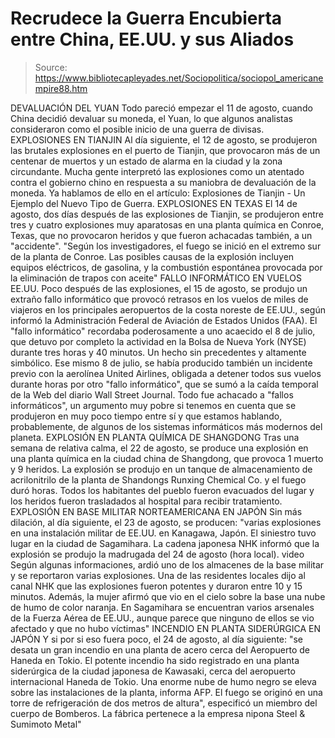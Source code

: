 # Recrudece la Guerra Encubierta entre China, EE.UU. y sus Aliados

> Source: https://www.bibliotecapleyades.net/Sociopolitica/sociopol_americanempire88.htm

DEVALUACIÓN DEL YUAN
Todo pareció empezar el 11 de agosto, cuando China decidió
devaluar su moneda, el Yuan, lo que algunos analistas
consideraron como el posible inicio de una guerra de divisas.
EXPLOSIONES EN TIANJIN
Al día siguiente, el 12 de agosto, se produjeron las brutales
explosiones en el puerto de Tianjin, que provocaron más de un
centenar de muertos y un estado de alarma en la ciudad y la zona
circundante.
Mucha gente interpretó las
explosiones como un atentado contra el gobierno chino en
respuesta a su maniobra de devaluación de la moneda.
Ya hablamos de ello en el artículo:
Explosiones de Tianjin - Un Ejemplo del Nuevo Tipo de Guerra.
EXPLOSIONES EN TEXAS
El 14 de agosto, dos días después de las explosiones de Tianjin,
se produjeron entre tres y cuatro explosiones muy aparatosas en
una planta química en Conroe, Texas, que no provocaron heridos y
que fueron achacadas también, a un "accidente".
"Según los investigadores, el fuego se inició en el extremo
sur de la planta de Conroe.
Las posibles causas de la
explosión incluyen equipos eléctricos, de gasolina, y la
combustión espontánea provocada por la eliminación de trapos
con aceite"
FALLO INFORMÁTICO EN VUELOS EE.UU.
Poco después de las explosiones, el 15 de agosto, se produjo un
extraño fallo informático que provocó retrasos en los vuelos de
miles de viajeros en los principales aeropuertos de la costa
noreste de EE.UU., según informó la Administración Federal de
Aviación de Estados Unidos (FAA).
El "fallo informático" recordaba poderosamente a uno acaecido el
8 de julio, que detuvo por completo la actividad en la Bolsa de
Nueva York (NYSE) durante tres horas y 40 minutos. Un hecho sin
precedentes y altamente simbólico.
Ese mismo 8 de julio, se había producido también un incidente
previo con la aerolínea United Airlines, obligada a detener
todos sus vuelos durante horas por otro "fallo informático", que
se sumó a la caída temporal de la Web del diario Wall Street
Journal.
Todo fue achacado a "fallos informáticos", un argumento muy
pobre si tenemos en cuenta que se produjeron en muy poco tiempo
entre sí y que estamos hablando, probablemente, de algunos de
los sistemas informáticos más modernos del planeta.
EXPLOSIÓN EN PLANTA QUÍMICA DE
SHANGDONG
Tras una semana de relativa calma, el 22 de agosto, se produce
una explosión en una planta química en la ciudad china de
Shangdong, que provoca 1 muerto y 9 heridos.
La explosión se produjo en un tanque de almacenamiento de
acrilonitrilo de la planta de Shandongs Runxing Chemical Co. y
el fuego duró horas.
Todos los habitantes del pueblo fueron evacuados del lugar y los
heridos fueron trasladados al hospital para recibir tratamiento.
EXPLOSIÓN EN BASE MILITAR
NORTEAMERICANA EN JAPÓN
Sin más dilación, al día siguiente, el 23 de agosto, se
producen:
"varias explosiones en una
instalación militar de EE.UU. en Kanagawa, Japón.
El siniestro tuvo lugar en la ciudad de Sagamihara. La
cadena japonesa NHK informó que la explosión se produjo la
madrugada del 24 de agosto (hora local).
video
Según algunas informaciones, ardió uno de los almacenes de
la base militar y se reportaron varias explosiones.
Una de las residentes locales dijo al canal NHK que las
explosiones fueron potentes y duraron entre 10 y 15 minutos.
Además, la mujer afirmó que vio en el cielo sobre la base
una nube de humo de color naranja.
En Sagamihara se encuentran
varios arsenales de la Fuerza Aérea de EE.UU., aunque parece
que ninguno de ellos se vio afectado y que no hubo víctimas"
INCENDIO EN PLANTA SIDERÚRGICA EN
JAPÓN
Y si por si eso fuera poco, el 24 de agosto, al día siguiente:
"se desata un gran incendio en
una planta de acero cerca del Aeropuerto de Haneda en Tokio.
El potente incendio ha sido registrado en una planta
siderúrgica de la ciudad japonesa de Kawasaki, cerca del
aeropuerto internacional Haneda de Tokio. Una enorme nube de
humo negro se eleva sobre las instalaciones de la planta,
informa AFP.
El fuego se originó en una torre de refrigeración de dos
metros de altura", especificó un miembro del cuerpo de
Bomberos. La fábrica pertenece a la empresa nipona Steel &
Sumimoto Metal"
